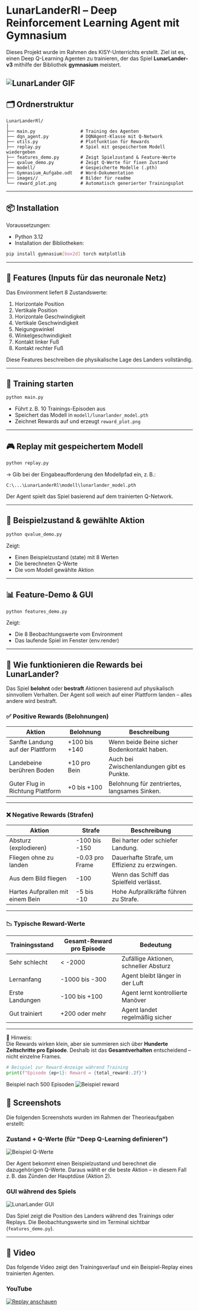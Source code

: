 # LunarLanderRl – Deep Reinforcement Learning Agent mit Gymnasium

Dieses Projekt wurde im Rahmen des KISY-Unterrichts erstellt. Ziel ist es, einen Deep Q-Learning Agenten zu trainieren, der das Spiel **LunarLander-v3** mithilfe der Bibliothek **gymnasium** meistert.

![LunarLander GIF](images/lunar_lander.gif)
---

## 🗂️ Ordnerstruktur

```
LunarLanderRl/
│
├── main.py                 # Training des Agenten
├── dqn_agent.py            # DQNAgent-Klasse mit Q-Network
├── utils.py                # Plotfunktion für Rewards
├── replay.py               # Spiel mit gespeichertem Modell wiedergeben
├── features_demo.py        # Zeigt Spielzustand & Feature-Werte
├── qvalue_demo.py          # Zeigt Q-Werte für fixen Zustand
├── modell/                 # Gespeicherte Modelle (.pth)
├── Gymnasium_Aufgabe.odt   # Word-Dokumentation
├── images//                # Bilder für readme
└── reward_plot.png         # Automatisch generierter Trainingsplot
```

---

## 📦 Installation

Voraussetzungen:

- Python 3.12  
- Installation der Bibliotheken:

```bash
pip install gymnasium[box2d] torch matplotlib
```

---

## 🚀 Features (Inputs für das neuronale Netz)

Das Environment liefert 8 Zustandswerte:

1. Horizontale Position  
2. Vertikale Position  
3. Horizontale Geschwindigkeit  
4. Vertikale Geschwindigkeit  
5. Neigungswinkel  
6. Winkelgeschwindigkeit  
7. Kontakt linker Fuß  
8. Kontakt rechter Fuß  

Diese Features beschreiben die physikalische Lage des Landers vollständig.

---

## 🧠 Training starten

```bash
python main.py
```

- Führt z. B. 10 Trainings-Episoden aus  
- Speichert das Modell in `modell/lunarlander_model.pth`  
- Zeichnet Rewards auf und erzeugt `reward_plot.png`

---

## 🎮 Replay mit gespeichertem Modell

```bash
python replay.py
```

→ Gib bei der Eingabeaufforderung den Modellpfad ein, z. B.:

```
C:\...\LunarLanderRl\modell\lunarlander_model.pth
```

Der Agent spielt das Spiel basierend auf dem trainierten Q-Network.

---

## 🔎 Beispielzustand & gewählte Aktion

```bash
python qvalue_demo.py
```

Zeigt:

- Einen Beispielzustand (state) mit 8 Werten  
- Die berechneten Q-Werte  
- Die vom Modell gewählte Aktion

---

## 📊 Feature-Demo & GUI

```bash
python features_demo.py
```

Zeigt:

- Die 8 Beobachtungswerte vom Environment  
- Das laufende Spiel im Fenster (env.render)  

---

## 🧮 Wie funktionieren die Rewards bei LunarLander?

Das Spiel **belohnt** oder **bestraft** Aktionen basierend auf physikalisch sinnvollem Verhalten. Der Agent soll weich auf einer Plattform landen – alles andere wird bestraft.

### ✅ Positive Rewards (Belohnungen)

| Aktion                                   | Belohnung           | Beschreibung |
|------------------------------------------|----------------------|--------------|
| Sanfte Landung auf der Plattform         | +100 bis +140        | Wenn beide Beine sicher Bodenkontakt haben. |
| Landebeine berühren Boden                | +10 pro Bein         | Auch bei Zwischenlandungen gibt es Punkte. |
| Guter Flug in Richtung Plattform         | +0 bis +100          | Belohnung für zentriertes, langsames Sinken. |

---

### ❌ Negative Rewards (Strafen)

| Aktion                                   | Strafe              | Beschreibung |
|------------------------------------------|----------------------|--------------|
| Absturz (explodieren)                    | -100 bis -150        | Bei harter oder schiefer Landung. |
| Fliegen ohne zu landen                   | -0.03 pro Frame      | Dauerhafte Strafe, um Effizienz zu erzwingen. |
| Aus dem Bild fliegen                     | -100                 | Wenn das Schiff das Spielfeld verlässt. |
| Hartes Aufprallen mit einem Bein         | -5 bis -10           | Hohe Aufprallkräfte führen zu Strafe. |

---

### 📉 Typische Reward-Werte

| Trainingsstand     | Gesamt-Reward pro Episode | Bedeutung |
|--------------------|---------------------------|-----------|
| Sehr schlecht      | < -2000                   | Zufällige Aktionen, schneller Absturz |
| Lernanfang         | -1000 bis -300            | Agent bleibt länger in der Luft |
| Erste Landungen    | -100 bis +100             | Agent lernt kontrollierte Manöver |
| Gut trainiert      | +200 oder mehr            | Agent landet regelmäßig sicher |

---

📌 Hinweis:  
Die Rewards wirken klein, aber sie summieren sich über **Hunderte Zeitschritte pro Episode**. Deshalb ist das **Gesamtverhalten** entscheidend – nicht einzelne Frames.

```python
# Beispiel zur Reward-Anzeige während Training
print(f"Episode {ep+1}: Reward = {total_reward:.2f}")
```
Beispiel nach 500 Episoden
![Beispiel reward](images/reward.png)

## 📸 Screenshots

Die folgenden Screenshots wurden im Rahmen der Theorieaufgaben erstellt:

### Zustand + Q-Werte (für "Deep Q-Learning definieren")
![Beispiel Q-Werte](images/qvalues.png)

Der Agent bekommt einen Beispielzustand und berechnet die dazugehörigen Q-Werte. Daraus wählt er die beste Aktion – in diesem Fall z. B. das Zünden der Hauptdüse (Aktion 2).

### GUI während des Spiels
![LunarLander GUI](images/gui_demo.png)

Das Spiel zeigt die Position des Landers während des Trainings oder Replays. Die Beobachtungswerte sind im Terminal sichtbar (`features_demo.py`).

---

## 🎥 Video

Das folgende Video zeigt den Trainingsverlauf und ein Beispiel-Replay eines trainierten Agenten.

### YouTube

[![Replay anschauen](https://img.youtube.com/vi/YOUTUBE_VIDEO_ID/0.jpg)](https://www.youtube.com/watch?v=YOUTUBE_VIDEO_ID)




